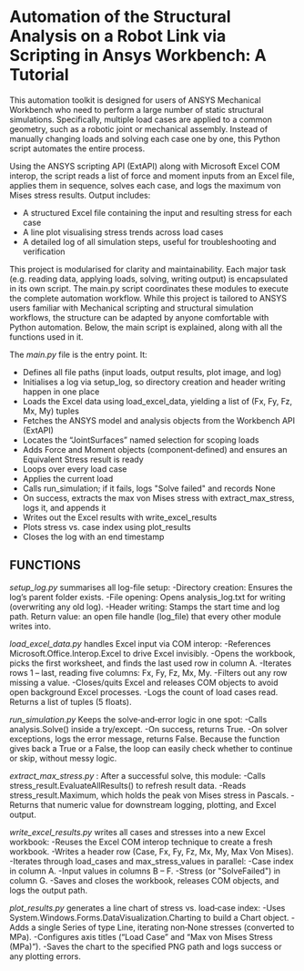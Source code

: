 <h1> Automation of the Structural Analysis on a Robot Link via Scripting in Ansys Workbench: A Tutorial </h1>

<p> This automation toolkit is designed for users of ANSYS Mechanical Workbench who need to perform a large number of static structural simulations. 
Specifically, multiple load cases are applied to a common geometry, such as a robotic joint or mechanical assembly. 
Instead of manually changing loads and solving each case one by one, this Python script automates the entire process. </p>

<p> Using the ANSYS scripting API (ExtAPI) along with Microsoft Excel COM interop, the script reads a list of force and moment inputs from an Excel file,
applies them in sequence, solves each case, and logs the maximum von Mises stress results.
Output includes: 
<ul>
	<li>A structured Excel file containing the input and resulting stress for each case</li>
	<li>A line plot visualising stress trends across load cases</li>
	<li>A detailed log of all simulation steps, useful for troubleshooting and verification</li>
</ul>
</p>

<p>This project is modularised for clarity and maintainability. Each major task (e.g. reading data, applying loads, solving, writing output) is encapsulated in its own script.
The main.py script coordinates these modules to execute the complete automation workflow.
While this project is tailored to ANSYS users familiar with Mechanical scripting and structural simulation workflows, the structure can be adapted by anyone comfortable with Python automation.
Below, the main script is explained, along with all the functions used in it.</p>

The *main.py* file is the entry point. It:
<ul>
	<li>Defines all file paths (input loads, output results, plot image, and log)</li>
 	<li>Initialises a log via setup_log, so directory creation and header writing happen in one place</li>
  	<li>Loads the Excel data using load_excel_data, yielding a list of (Fx, Fy, Fz, Mx, My) tuples</li>
   	<li>Fetches the ANSYS model and analysis objects from the Workbench API (ExtAPI)</li>
    	<li>Locates the “JointSurfaces” named selection for scoping loads</li>
     	<li>Adds Force and Moment objects (component‐defined) and ensures an Equivalent Stress result is ready</li>
      	<li>Loops over every load case</li>
       	<li>Applies the current load</li>
	<li>Calls run_simulation; if it fails, logs "Solve failed" and records None</li>
	<li>On success, extracts the max von Mises stress with extract_max_stress, logs it, and appends it</li>
	<li>Writes out the Excel results with write_excel_results</li>
	<li>Plots stress vs. case index using plot_results</li>
	<li>Closes the log with an end timestamp</li>
</ul>

<h2>FUNCTIONS</h2>

*setup_log.py* summarises all log-file setup:
	-Directory creation: Ensures the log’s parent folder exists.
	-File opening: Opens analysis_log.txt for writing (overwriting any old log).
	-Header writing: Stamps the start time and log path.
	Return value: an open file handle (log_file) that every other module writes into.

*load_excel_data.py* handles Excel input via COM interop:
	-References Microsoft.Office.Interop.Excel to drive Excel invisibly.
	-Opens the workbook, picks the first worksheet, and finds the last used row in column A.
	-Iterates rows 1 – last, reading five columns: Fx, Fy, Fz, Mx, My.
	-Filters out any row missing a value.
	-Closes/quits Excel and releases COM objects to avoid open background Excel processes.
	-Logs the count of load cases read.
	Returns a list of tuples (5 floats).

*run_simulation.py* Keeps the solve‐and‐error logic in one spot:
	-Calls analysis.Solve() inside a try/except.
	-On success, returns True.
	-On solver exceptions, logs the error message, returns False.
	Because the function gives back a True or a False, the loop can easily check whether to continue or skip, without messy logic.


*extract_max_stress.py* : After a successful solve, this module:
	-Calls stress_result.EvaluateAllResults() to refresh result data.
	-Reads stress_result.Maximum, which holds the peak von Mises stress in Pascals.
	-Returns that numeric value for downstream logging, plotting, and Excel output.

*write_excel_results.py* writes all cases and stresses into a new Excel workbook:
	-Reuses the Excel COM interop technique to create a fresh workbook.
	-Writes a header row (Case, Fx, Fy, Fz, Mx, My, Max Von Mises).
	-Iterates through load_cases and max_stress_values in parallel:
		-Case index in column A.
		-Input values in columns B – F.
		-Stress (or "SolveFailed") in column G.
	-Saves and closes the workbook, releases COM objects, and logs the output path.

*plot_results.py* generates a line chart of stress vs. load‐case index:
	-Uses System.Windows.Forms.DataVisualization.Charting to build a Chart object.
	-Adds a single Series of type Line, iterating non‐None stresses (converted to MPa).
	-Configures axis titles (“Load Case” and “Max von Mises Stress (MPa)”).
	-Saves the chart to the specified PNG path and logs success or any plotting errors.
